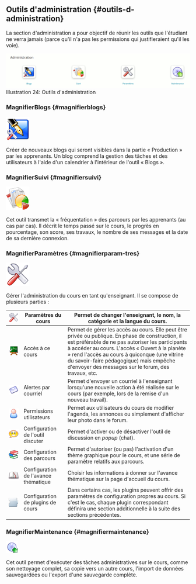 ## Outils d&#039;administration {#outils-d-administration}

La section d&#039;administration a pour objectif de réunir les outils que l&#039;étudiant ne verra jamais (parce qu&#039;il n&#039;a pas les permissions qui justifieraient qu&#039;il les voie).

![](../assets/coursadministration.png)Illustration 24: Outils d&#039;administration

### MagnifierBlogs {#magnifierblogs}

<img width="64px" src="../assets/image46.svg">

Créer de nouveaux blogs qui seront visibles dans la partie « Production » par les apprenants. Un blog comprend la gestion des tâches et des utilisateurs à l&#039;aide d&#039;un calendrier à l&#039;intérieur de l&#039;outil « Blogs ».

### MagnifierSuivi {#magnifiersuivi}

<img width="64px" src="../assets/image47.svg">

Cet outil transmet la « fréquentation » des parcours par les apprenants (au cas par cas). Il décrit le temps passé sur le cours, le progrès en pourcentage, son score, ses travaux, le nombre de ses messages et la date de sa dernière connexion.

### MagnifierParamètres {#magnifierparam-tres}

<img width="64px" src="../assets/image48.svg">

Gérer l&#039;administration du cours en tant qu&#039;enseignant. Il se compose de plusieurs parties :

| ![](../assets/graphics109.svg) | Paramètres du cours | Permet de changer l&#039;enseignant, le nom, la catégorie et la langue du cours. |
| --- | --- | --- |
| <img width="32px" src="../assets/graphics110.svg"> | Accès à ce cours | Permet de gérer les accès au cours. Elle peut être privée ou publique. En phase de construction, il est préférable de ne pas autoriser les participants à accéder au cours. L&#039;accès « Ouvert à la planète » rend l&#039;accès au cours à quiconque (une vitrine du savoir-faire pédagogique) mais empêche d&#039;envoyer des messages sur le forum, des travaux, etc. |
| ![](../assets/images281.png) | Alertes par courriel | Permet d&#039;envoyer un courriel à l&#039;enseignant lorsqu&#039;une nouvelle action à été réalisée sur le cours (par exemple, lors de la remise d&#039;un nouveau travail). |
| <img width="32px" src="../assets/images282.svg"> | Permissions utilisateurs | Permet aux utilisateurs du cours de modifier l&#039;agenda, les annonces ou simplement d&#039;afficher leur photo dans le forum. |
| <img width="32px" src="../assets/images283.svg"> | Configuration de l&#039;outil discuter | Permet d&#039;activer ou de désactiver l&#039;outil de discussion en _popup_ (chat). |
| ![](../assets/images284.png) | Configuration des parcours | Permet d&#039;autoriser (ou pas) l&#039;activation d&#039;un thème graphique pour le cours, et une série de paramètre relatifs aux parcours. |
| ![](../assets/images285.png) | Configuration de l&#039;avance thématique | Choisir les informations à donner sur l&#039;avance thématique sur la page d&#039;accueil du cours. |
| ![](../assets/image291.png) | Configuration de plugins de cours | Dans certains cas, les plugins peuvent offrir des paramètres de configuration propres au cours. Si c&#039;est le cas, chaque plugin correspondant définira une section additionnelle à la suite des sections précédentes. |

### MagnifierMaintenance {#magnifiermaintenance}

<img width="32px" src="../assets/image49.svg">

Cet outil permet d&#039;exécuter des tâches administratives sur le cours, comme son nettoyage complet, sa copie vers un autre cours, l&#039;import de données sauvegardées ou l&#039;export d&#039;une sauvegarde complète.
